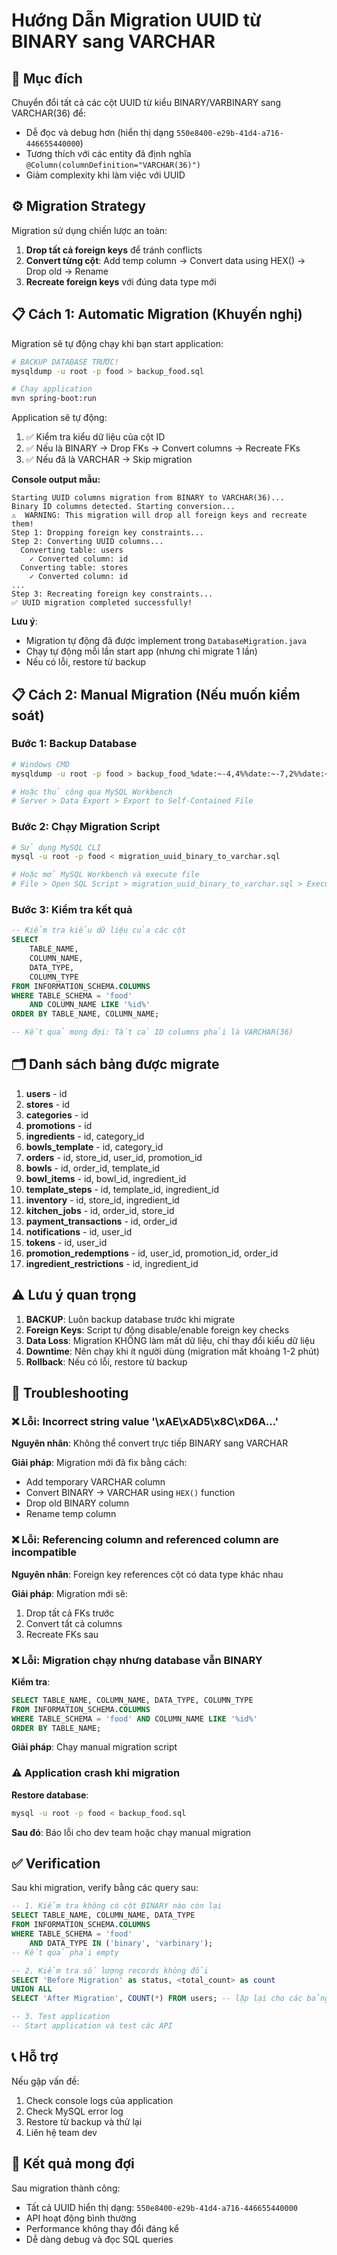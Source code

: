 # Hướng Dẫn Migration UUID từ BINARY sang VARCHAR

## 🎯 Mục đích
Chuyển đổi tất cả các cột UUID từ kiểu BINARY/VARBINARY sang VARCHAR(36) để:
- Dễ đọc và debug hơn (hiển thị dạng `550e8400-e29b-41d4-a716-446655440000`)
- Tương thích với các entity đã định nghĩa `@Column(columnDefinition="VARCHAR(36)")`
- Giảm complexity khi làm việc với UUID

## ⚙️ Migration Strategy

Migration sử dụng chiến lược an toàn:
1. **Drop tất cả foreign keys** để tránh conflicts
2. **Convert từng cột**: Add temp column → Convert data using HEX() → Drop old → Rename
3. **Recreate foreign keys** với đúng data type mới

## 📋 Cách 1: Automatic Migration (Khuyến nghị)

Migration sẽ tự động chạy khi bạn start application:

```bash
# BACKUP DATABASE TRƯỚC!
mysqldump -u root -p food > backup_food.sql

# Chạy application
mvn spring-boot:run
```

Application sẽ tự động:
1. ✅ Kiểm tra kiểu dữ liệu của cột ID
2. ✅ Nếu là BINARY → Drop FKs → Convert columns → Recreate FKs
3. ✅ Nếu đã là VARCHAR → Skip migration

**Console output mẫu:**
```
Starting UUID columns migration from BINARY to VARCHAR(36)...
Binary ID columns detected. Starting conversion...
⚠️  WARNING: This migration will drop all foreign keys and recreate them!
Step 1: Dropping foreign key constraints...
Step 2: Converting UUID columns...
  Converting table: users
    ✓ Converted column: id
  Converting table: stores
    ✓ Converted column: id
...
Step 3: Recreating foreign key constraints...
✅ UUID migration completed successfully!
```

**Lưu ý**: 
- Migration tự động đã được implement trong `DatabaseMigration.java`
- Chạy tự động mỗi lần start app (nhưng chỉ migrate 1 lần)
- Nếu có lỗi, restore từ backup

## 📋 Cách 2: Manual Migration (Nếu muốn kiểm soát)

### Bước 1: Backup Database

```bash
# Windows CMD
mysqldump -u root -p food > backup_food_%date:~-4,4%%date:~-7,2%%date:~-10,2%.sql

# Hoặc thủ công qua MySQL Workbench
# Server > Data Export > Export to Self-Contained File
```

### Bước 2: Chạy Migration Script

```bash
# Sử dụng MySQL CLI
mysql -u root -p food < migration_uuid_binary_to_varchar.sql

# Hoặc mở MySQL Workbench và execute file
# File > Open SQL Script > migration_uuid_binary_to_varchar.sql > Execute
```

### Bước 3: Kiểm tra kết quả

```sql
-- Kiểm tra kiểu dữ liệu của các cột
SELECT 
    TABLE_NAME, 
    COLUMN_NAME, 
    DATA_TYPE, 
    COLUMN_TYPE
FROM INFORMATION_SCHEMA.COLUMNS
WHERE TABLE_SCHEMA = 'food'
    AND COLUMN_NAME LIKE '%id%'
ORDER BY TABLE_NAME, COLUMN_NAME;

-- Kết quả mong đợi: Tất cả ID columns phải là VARCHAR(36)
```

## 🗂️ Danh sách bảng được migrate

1. **users** - id
2. **stores** - id
3. **categories** - id
4. **promotions** - id
5. **ingredients** - id, category_id
6. **bowls_template** - id, category_id
7. **orders** - id, store_id, user_id, promotion_id
8. **bowls** - id, order_id, template_id
9. **bowl_items** - id, bowl_id, ingredient_id
10. **template_steps** - id, template_id, ingredient_id
11. **inventory** - id, store_id, ingredient_id
12. **kitchen_jobs** - id, order_id, store_id
13. **payment_transactions** - id, order_id
14. **notifications** - id, user_id
15. **tokens** - id, user_id
16. **promotion_redemptions** - id, user_id, promotion_id, order_id
17. **ingredient_restrictions** - id, ingredient_id

## ⚠️ Lưu ý quan trọng

1. **BACKUP**: Luôn backup database trước khi migrate
2. **Foreign Keys**: Script tự động disable/enable foreign key checks
3. **Data Loss**: Migration KHÔNG làm mất dữ liệu, chỉ thay đổi kiểu dữ liệu
4. **Downtime**: Nên chạy khi ít người dùng (migration mất khoảng 1-2 phút)
5. **Rollback**: Nếu có lỗi, restore từ backup

## 🔧 Troubleshooting

### ❌ Lỗi: Incorrect string value '\xAE\xAD5\x8C\xD6A...'
**Nguyên nhân**: Không thể convert trực tiếp BINARY sang VARCHAR

**Giải pháp**: Migration mới đã fix bằng cách:
- Add temporary VARCHAR column
- Convert BINARY → VARCHAR using `HEX()` function
- Drop old BINARY column
- Rename temp column

### ❌ Lỗi: Referencing column and referenced column are incompatible
**Nguyên nhân**: Foreign key references cột có data type khác nhau

**Giải pháp**: Migration mới sẽ:
1. Drop tất cả FKs trước
2. Convert tất cả columns
3. Recreate FKs sau

### ❌ Lỗi: Migration chạy nhưng database vẫn BINARY
**Kiểm tra**:
```sql
SELECT TABLE_NAME, COLUMN_NAME, DATA_TYPE, COLUMN_TYPE
FROM INFORMATION_SCHEMA.COLUMNS
WHERE TABLE_SCHEMA = 'food' AND COLUMN_NAME LIKE '%id%'
ORDER BY TABLE_NAME;
```

**Giải pháp**: Chạy manual migration script

### ⚠️ Application crash khi migration
**Restore database**:
```bash
mysql -u root -p food < backup_food.sql
```

**Sau đó**: Báo lỗi cho dev team hoặc chạy manual migration

## ✅ Verification

Sau khi migration, verify bằng các query sau:

```sql
-- 1. Kiểm tra không có cột BINARY nào còn lại
SELECT TABLE_NAME, COLUMN_NAME, DATA_TYPE 
FROM INFORMATION_SCHEMA.COLUMNS
WHERE TABLE_SCHEMA = 'food' 
    AND DATA_TYPE IN ('binary', 'varbinary');
-- Kết quả phải empty

-- 2. Kiểm tra số lượng records không đổi
SELECT 'Before Migration' as status, <total_count> as count
UNION ALL
SELECT 'After Migration', COUNT(*) FROM users; -- lặp lại cho các bảng khác

-- 3. Test application
-- Start application và test các API
```

## 📞 Hỗ trợ

Nếu gặp vấn đề:
1. Check console logs của application
2. Check MySQL error log
3. Restore từ backup và thử lại
4. Liên hệ team dev

## 🎉 Kết quả mong đợi

Sau migration thành công:
- Tất cả UUID hiển thị dạng: `550e8400-e29b-41d4-a716-446655440000`
- API hoạt động bình thường
- Performance không thay đổi đáng kể
- Dễ dàng debug và đọc SQL queries

